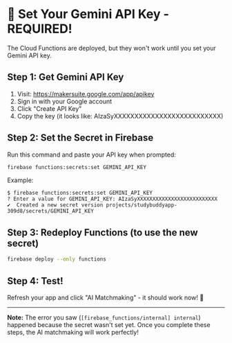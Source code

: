 # 🔑 Set Your Gemini API Key - REQUIRED!

The Cloud Functions are deployed, but they won't work until you set your Gemini API key.

## Step 1: Get Gemini API Key

1. Visit: https://makersuite.google.com/app/apikey
2. Sign in with your Google account
3. Click "Create API Key"
4. Copy the key (it looks like: AIzaSyXXXXXXXXXXXXXXXXXXXXXXXXXX)

## Step 2: Set the Secret in Firebase

Run this command and paste your API key when prompted:

```bash
firebase functions:secrets:set GEMINI_API_KEY
```

Example:
```
$ firebase functions:secrets:set GEMINI_API_KEY
? Enter a value for GEMINI_API_KEY: AIzaSyXXXXXXXXXXXXXXXXXXXXXXXXXX
✔  Created a new secret version projects/studybuddyapp-309d8/secrets/GEMINI_API_KEY
```

## Step 3: Redeploy Functions (to use the new secret)

```bash
firebase deploy --only functions
```

## Step 4: Test!

Refresh your app and click "AI Matchmaking" - it should work now! 🎉

---

**Note:** The error you saw (`[firebase_functions/internal] internal`) happened because the secret wasn't set yet. Once you complete these steps, the AI matchmaking will work perfectly!
